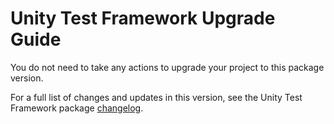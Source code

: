 # Unity Test Framework Upgrade Guide

You do not need to take any actions to upgrade your project to this package version. 

For a full list of changes and updates in this version, see the Unity Test Framework package [changelog](https://docs.unity3d.com/Packages/com.unity.test-framework@2.0/changelog/CHANGELOG.html). 

